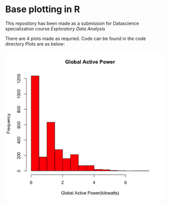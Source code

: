 # Base plotting in R

This repository has been made as a submission for Datascience specialization course *Exploratory Data Analysis*

There are 4 plots made as requried.
Code can be found in the code directory 
Plots are as below:

![test](https://github.com/nishantk12/datasciencecoursera/blob/master/Exploratory_Data_Analysis/week1/plots/Plot1.png)
